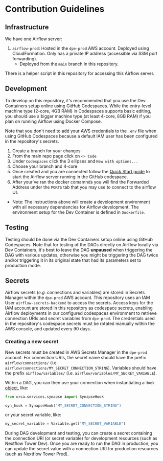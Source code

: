 # Contribution Guidelines

## Infrastructure

We have one Airflow server:

1. `airflow-prod`: Hosted in the `dpe-prod` AWS account. Deployed using CloudFormation. Only has a private IP address (accessible via SSM port forwarding).
	* Deployed from the `main` branch in this repository.

There is a helper script in this repository for accessing this Airflow server.

## Development

To develop on this repository, it's recommended that you use the Dev Containers setup online using GitHub Codespaces. While the entry-level machine type (2-core, 4GB RAM) in Codespaces supports basic editing, you should use a bigger machine type (at least 4-core, 8GB RAM) if you plan on running Airflow using Docker Compose.

Note that you don't need to add your AWS credentials to the `.env` file when using GitHub Codespaces because a default IAM user has been configured in the repository's secrets.

1. Create a branch for your changes
2. From the main repo page click on `<> Code`
3. Under `Codespaces` click the 3 ellipses and `New with options...`
4. Choose your branch and 4-core
5. Once created and you are connected follow the [Quick Start guide](https://github.com/Sage-Bionetworks-Workflows/orca-recipes/blob/main/README.md#quick-start) to start the Airflow server running in the GitHub codespace.
6. After your've ran the docker comamnds you will find the Forwarded Address under the `PORTS` tab that you may use to connect to the airflow UI.

* Note: The instructions above will create a development environment with all necessary dependencies for Airflow development. The environment setup for the Dev Container is defined in `Dockerfile`.

## Testing

Testing should be done via the Dev Containers setup online using GitHub Codespaces. Note that for testing of the DAGs directly on Airflow locally via Dev Containers, it's best to leave the DAG **unpaused** when triggering the DAG with various updates, otherwise you might be triggering the DAG twice and/or triggering it in its original state that had its parameters set to production mode.


## Secrets

Airflow secrets (_e.g._ connections and variables) are stored in Secrets Manager within the `dpe-prod` AWS account. This repository uses an IAM User `airflow-secrets-backend` to access the secrets. Access keys for the IAM account are stored in this repository as codespace secrets, enabling Airflow deployments in our configured codespaces environment to retrieve connection URIs and secret variables from `dpe-prod`. The credentials used in the repository's codespace secrets must be rotated manually within the AWS console, and updated every 90 days.

### Creating a new secret

New secrets must be created in AWS Secrets Manager in the `dpe-prod` account. For connection URIs, the secret name should have the prefix `airflow/connections/` 
(i.e. `airflow/connections/MY_SECRET_CONNECTION_STRING`). Variables should have the prefix `airflow/variables/` (i.e. `airflow/variables/MY_SECRET_VARIABLE`).

Within a DAG, you can then use your connection when instantiating a `Hook` [object](https://airflow.apache.org/docs/apache-airflow/stable/authoring-and-scheduling/connections.html#hooks), like:

```python
from orca.services.synapse import SynapseHook

syn_hook = SynapseHook("MY_SECRET_CONNECTION_STRING")
```

or your secret variable, like:

```python
my_secret_variable = Variable.get("MY_SECRET_VARIABLE")
```


During DAG development and testing, you can create a secret containing the connection URI (or secret variable) for development resources (such as Nextflow Tower Dev). Once you are ready to run the DAG in production, you can update the secret value with a connection URI for production resources (such as Nextflow Tower Prod).
